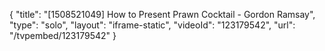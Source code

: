 {
    "title": "[1508521049] How to Present Prawn Cocktail - Gordon Ramsay",
    "type": "solo",
    "layout": "iframe-static",
    "videoId": "123179542",
    "url": "\/tvpembed\/123179542"
}